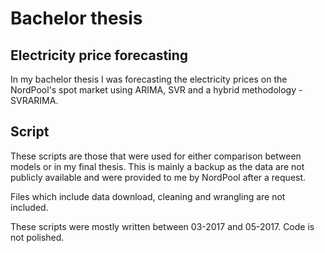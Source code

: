 # Bachelor thesis

## Electricity price forecasting

In my bachelor thesis I was forecasting the electricity prices on the NordPool's spot market using ARIMA, SVR and
a hybrid methodology - SVRARIMA.

## Script

These scripts are those that were used for either comparison between models or in my final thesis. This is mainly
a backup as the data are not publicly available and were provided to me by NordPool after a request.

Files which include data download, cleaning and wrangling are not included.

These scripts were mostly written between 03-2017 and 05-2017. Code is not polished.
